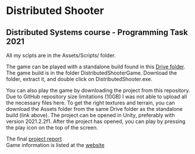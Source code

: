 # Distributed Shooter

## Distributed Systems course - Programming Task 2021

All my scipts are in the Assets/Scripts/ folder.

The game can be played with a standalone build found in this [Drive folder](https://drive.google.com/drive/u/0/folders/1cq5aZR8VzU6vppwpf5q_s0CJaZd1FA2-). The game build is in the folder DistributedShooterGame. Download the folder, extract it, and double click on DistributedShooter.exe.   

You can also play the game by downloading the project from this repository. Due to GitHub repository size limitations (10GB) I was not able to upload all the necessary files here. To get the right textures and terrain, you can download the Assets folder from the same Drive folder as the standalone build (link above). The project can be opened in Unity, preferably with version 2021.2.2f1. After the project has opened, you can play by pressing the play icon on the top of the screen.  

The final [project report](https://docs.google.com/document/d/1Y667sHizHCqbZ74C8EBlDwTeMErk6T3g/)  
Game information is listed at the [website](http://128.214.253.86/api/)  


